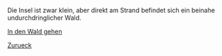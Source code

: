 Die Insel ist zwar klein, aber direkt am Strand befindet sich ein beinahe undurchdringlicher Wald.

[In den Wald gehen](wald/wald.md)

[Zurueck](../schwimmen.md)
